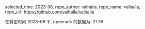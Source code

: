 selected_time: 2023-08,
repo_author: valhalla,
repo_name: valhalla,
repo_url: https://github.com/valhalla/valhalla
 
在特定时间 2023-08 下, openrank 的数据为: 27.39
